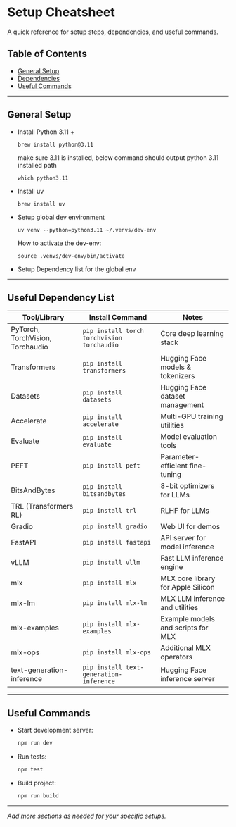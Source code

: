 # Setup Cheatsheet

A quick reference for setup steps, dependencies, and useful commands.

## Table of Contents
- [General Setup](#general-setup)
- [Dependencies](#dependencies)
- [Useful Commands](#useful-commands)

---

## General Setup

- Install Python 3.11 + 
    ```
    brew install python@3.11
    ```

    make sure 3.11 is installed, below command should output python 3.11 installed path
    ```
    which python3.11
    ```

- Install uv
    ```
    brew install uv
    ```


- Setup global dev environment
    ```
    uv venv --python=python3.11 ~/.venvs/dev-env
    ```
    How to activate the dev-env:
    ```
    source .venvs/dev-env/bin/activate
    ```

- Setup Dependency list for the global env


---

## Useful Dependency List
| Tool/Library              | Install Command                                 | Notes                                 |
|---------------------------|-------------------------------------------------|---------------------------------------|
| PyTorch, TorchVision, Torchaudio | `pip install torch torchvision torchaudio` | Core deep learning stack               |
| Transformers              | `pip install transformers`                      | Hugging Face models & tokenizers      |
| Datasets                  | `pip install datasets`                          | Hugging Face dataset management       |
| Accelerate                | `pip install accelerate`                        | Multi-GPU training utilities          |
| Evaluate                  | `pip install evaluate`                          | Model evaluation tools                |
| PEFT                      | `pip install peft`                              | Parameter-efficient fine-tuning       |
| BitsAndBytes              | `pip install bitsandbytes`                      | 8-bit optimizers for LLMs             |
| TRL (Transformers RL)     | `pip install trl`                               | RLHF for LLMs                         |
| Gradio                    | `pip install gradio`                            | Web UI for demos                      |
| FastAPI                   | `pip install fastapi`                           | API server for model inference        |
| vLLM                      | `pip install vllm`                              | Fast LLM inference engine             |
| mlx                       | `pip install mlx`                               | MLX core library for Apple Silicon    |
| mlx-lm                    | `pip install mlx-lm`                            | MLX LLM inference and utilities       |
| mlx-examples              | `pip install mlx-examples`                      | Example models and scripts for MLX    |
| mlx-ops                   | `pip install mlx-ops`                           | Additional MLX operators              |
| text-generation-inference | `pip install text-generation-inference`          | Hugging Face inference server         |


---

## Useful Commands

- Start development server:
    ```bash
    npm run dev
    ```
- Run tests:
    ```bash
    npm test
    ```
- Build project:
    ```bash
    npm run build
    ```

---

_Add more sections as needed for your specific setups._